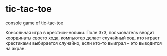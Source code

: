 # tic-tac-toe

console game of tic-tac-toe

Консольная игра в крестики-нолики.
Поле 3х3, пользователь вводит координаты своего хода, компьютер делает
случайный ход, кто играет крестиками выбирается случайно, если кто-то
выиграл – это выводится на экран.
